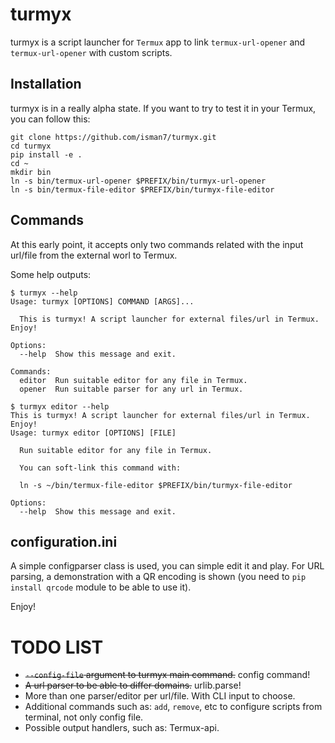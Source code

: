 # turmyx

turmyx is a script launcher for `Termux` app to link `termux-url-opener` and `termux-url-opener` with custom scripts.

## Installation

turmyx is in a really alpha state. If you want to try to test it in your Termux, you can follow this:

```
git clone https://github.com/isman7/turmyx.git
cd turmyx
pip install -e .
cd ~
mkdir bin
ln -s bin/termux-url-opener $PREFIX/bin/turmyx-url-opener
ln -s bin/termux-file-editor $PREFIX/bin/turmyx-file-editor
```

## Commands

At this early point, it accepts only two commands related with the input url/file from the external worl to Termux.

Some help outputs:

```
$ turmyx --help
Usage: turmyx [OPTIONS] COMMAND [ARGS]...

  This is turmyx! A script launcher for external files/url in Termux. Enjoy!

Options:
  --help  Show this message and exit.

Commands:
  editor  Run suitable editor for any file in Termux.
  opener  Run suitable parser for any url in Termux.

```

```
$ turmyx editor --help
This is turmyx! A script launcher for external files/url in Termux. Enjoy!
Usage: turmyx editor [OPTIONS] [FILE]

  Run suitable editor for any file in Termux.

  You can soft-link this command with:

  ln -s ~/bin/termux-file-editor $PREFIX/bin/turmyx-file-editor

Options:
  --help  Show this message and exit.
```

## configuration.ini

A simple configparser class is used, you can simple edit it and play. For URL parsing, a demonstration with a QR
encoding is shown (you need to `pip install qrcode` module to be able to use it).

Enjoy!

# TODO LIST

- ~~`--config-file` argument to turmyx main command.~~ config command!
- ~~A url parser to be able to differ domains.~~ urlib.parse!
- More than one parser/editor per url/file. With CLI input to choose.
- Additional commands such as: `add`, `remove`, etc to configure scripts from terminal, not only config file.
- Possible output handlers, such as: Termux-api.

